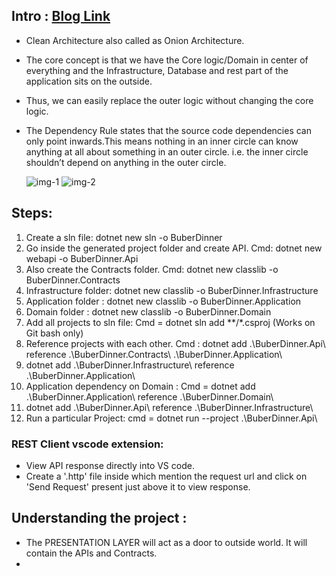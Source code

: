 ## Intro : [Blog Link](https://betterprogramming.pub/the-clean-architecture-beginners-guide-e4b7058c1165)

- Clean Architecture also called as Onion Architecture.
- The core concept is that we have the Core logic/Domain in center of everything and the Infrastructure, Database and rest part of the application sits on the outside.
- Thus, we can easily replace the outer logic without changing the core logic.
- The Dependency Rule states that the source code dependencies can only point inwards.This means nothing in an inner circle can know anything at all about something in an outer circle. i.e. the inner circle shouldn’t depend on anything in the outer circle.
  
  ![img-1](https://github.com/NikhilBagwe/Learn-CSharp-Dotnet/assets/67143015/8e047c01-5c53-41e1-ae26-775e8e3a98fc)
  ![img-2](https://github.com/NikhilBagwe/Learn-CSharp-Dotnet/assets/67143015/65f3c3bd-b8f6-42ef-a0d2-37af347680b0)

## Steps:

1. Create a sln file: dotnet new sln -o BuberDinner
2. Go inside the generated project folder and create API. Cmd: dotnet new webapi -o BuberDinner.Api
3. Also create the Contracts folder. Cmd: dotnet new classlib -o BuberDinner.Contracts
4. Infrastructure folder: dotnet new classlib -o BuberDinner.Infrastructure
5. Application folder : dotnet new classlib -o BuberDinner.Application
6. Domain folder : dotnet new classlib -o BuberDinner.Domain
7. Add all projects to sln file: Cmd = dotnet sln add **/*.csproj (Works on Git bash only)
8. Reference projects with each other. Cmd : dotnet add .\BuberDinner.Api\ reference .\BuberDinner.Contracts\ .\BuberDinner.Application\
9. dotnet add .\BuberDinner.Infrastructure\ reference .\BuberDinner.Application\
10. Application dependency on Domain : Cmd = dotnet add .\BuberDinner.Application\ reference .\BuberDinner.Domain\
11. dotnet add .\BuberDinner.Api\ reference .\BuberDinner.Infrastructure\
12. Run a particular Project: cmd = dotnet run --project .\BuberDinner.Api\

### REST Client vscode extension: 

- View API response directly into VS code.
- Create a '.http' file inside which mention the request url and click on 'Send Request' present just above it to view response.

## Understanding the project :

- The PRESENTATION LAYER will act as a door to outside world. It will contain the APIs and Contracts.
- 
















